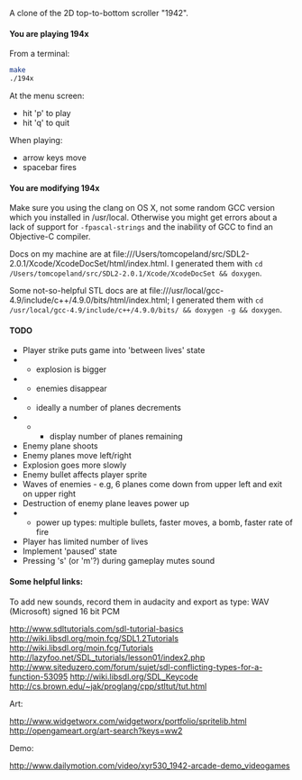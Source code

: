 A clone of the 2D top-to-bottom scroller "1942".

#### You are playing 194x

From a terminal:

```bash
make
./194x
```

At the menu screen:

- hit 'p' to play
- hit 'q' to quit

When playing:

- arrow keys move
- spacebar fires

#### You are modifying 194x

Make sure you using the clang on OS X, not some random GCC version which you installed in /usr/local.  Otherwise you might get errors about a lack of support for `-fpascal-strings` and the inability of GCC to find an Objective-C compiler.

Docs on my machine are at file:///Users/tomcopeland/src/SDL2-2.0.1/Xcode/XcodeDocSet/html/index.html.  I generated them with `cd /Users/tomcopeland/src/SDL2-2.0.1/Xcode/XcodeDocSet && doxygen`.

Some not-so-helpful STL docs are at file:///usr/local/gcc-4.9/include/c++/4.9.0/bits/html/index.html; I generated them with `cd /usr/local/gcc-4.9/include/c++/4.9.0/bits/ && doxygen -g && doxygen`.

#### TODO 

* Player strike puts game into 'between lives' state
* * explosion is bigger
* * enemies disappear
* * ideally a number of planes decrements
* * * display number of planes remaining
* Enemy plane shoots
* Enemy planes move left/right
* Explosion goes more slowly
* Enemy bullet affects player sprite
* Waves of enemies - e.g, 6 planes come down from upper left and exit on upper right
* Destruction of enemy plane leaves power up
* * power up types: multiple bullets, faster moves, a bomb, faster rate of fire
* Player has limited number of lives
* Implement 'paused' state
* Pressing 's' (or 'm'?) during gameplay mutes sound

#### Some helpful links:

To add new sounds, record them in audacity and export as type: WAV (Microsoft) signed 16 bit PCM

http://www.sdltutorials.com/sdl-tutorial-basics
http://wiki.libsdl.org/moin.fcg/SDL1.2Tutorials
http://wiki.libsdl.org/moin.fcg/Tutorials
http://lazyfoo.net/SDL_tutorials/lesson01/index2.php
http://www.siteduzero.com/forum/sujet/sdl-conflicting-types-for-a-function-53095
http://wiki.libsdl.org/SDL_Keycode
http://cs.brown.edu/~jak/proglang/cpp/stltut/tut.html

Art:

http://www.widgetworx.com/widgetworx/portfolio/spritelib.html
http://opengameart.org/art-search?keys=ww2

Demo:

http://www.dailymotion.com/video/xyr530_1942-arcade-demo_videogames
